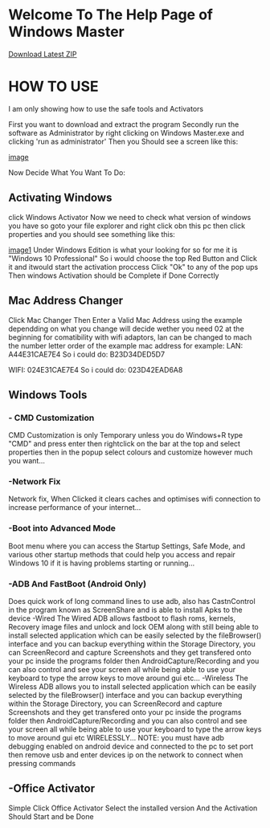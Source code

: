 # Welcome To The Help Page of Windows Master

[Download Latest ZIP](https://github.com/SilentDevLAbs/WindowsMaster/releases/download/v3/Windows.Master.zip)

# HOW TO USE
I am only showing how to use the safe tools and Activators

First you want to download and extract the program
Secondly run the software as Administrator by right clicking on Windows Master.exe and clicking 'run as administrator'
Then you Should see a screen like this:

[image](https://github.com/SilentDevLAbs/SilentDevLAbs.github.io/blob/main/Mainroom.png?raw=true)

Now Decide What You Want To Do:

## Activating Windows
click Windows Activator
Now we need to check what version of windows you have
so goto your file explorer and right click obn this pc
then click properties and you should see something like this:

[image1](https://github.com/SilentDevLAbs/SilentDevLAbs.github.io/blob/main/Windows%20Version.png?raw=true)
Under Windows Edition is what your looking for so for me it is "Windows 10 Professional"
So i would choose the top Red Button and Click it and itwould start the activation proccess
Click "Ok" to any of the pop ups
Then windows Activation should be Complete if Done Correctly

## Mac Address Changer
Click Mac Changer
Then Enter a Valid Mac Address using the example
dependding on what you change will decide wether you need 02 at the beginning for comatibility with wifi adaptors, lan can be changed to mach the number letter order of the example mac address for example:
LAN:
A44E31CAE7E4
So i could do:
B23D34DED5D7

WIFI:
024E31CAE7E4
So i could do:
023D42EAD6A8

## Windows Tools
### - CMD Customization
CMD Customization is only Temporary unless you do Windows+R type "CMD" and press enter
then rightclick on the bar at the top and select properties then in the popup
select colours and customize however much you want...

### -Network Fix
Network fix, When Clicked it clears caches and optimises wifi 
connection to increase performance of your internet...

### -Boot into Advanced Mode
Boot menu where you can access the Startup Settings, Safe Mode, and various other startup methods that could help you access and repair Windows 10 if it is having problems starting or running...

### -ADB And FastBoot (Android Only)
Does quick work of long command lines to use adb, also has CastnControl in the program known as ScreenShare and is able to install Apks to the device
 -Wired
 The Wired ADB allows fastboot to flash roms, kernels, Recovery image files and unlock and lock OEM along with still being able to install selected application which can be easily selected by the fileBrowser() interface and you can backup everything within the Storage Directory, you can ScreenRecord and capture Screenshots and they get transfered onto your pc inside the programs folder then AndroidCapture/Recording and you can also control and see your screen all while being able to use your keyboard to type the arrow keys to move around gui etc...
 -Wireless
  The Wireless ADB allows you to install selected application which can be easily selected by the fileBrowser() interface and you can backup everything within the Storage Directory, you can ScreenRecord and capture Screenshots and they get transfered onto your pc inside the programs folder then AndroidCapture/Recording and you can also control and see your screen all while being able to use your keyboard to type the arrow keys to move around gui etc WIRELESSLY...
  NOTE: you must have adb debugging enabled on android device and connected to the pc to set port then remove usb and enter devices ip on the network to connect when pressing commands

## -Office Activator
Simple Click Office Activator
Select the installed version
And the Activation Should Start and be Done
